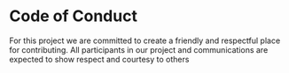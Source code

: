 # Code of Conduct
For this project we are committed to create a friendly and respectful place for contributing. 
All participants in our project and communications are expected to show respect and courtesy to others
